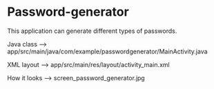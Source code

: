 # Password-generator
This application can generate different types of passwords.

Java class --> app/src/main/java/com/example/passwordgenerator/MainActivity.java

XML layout --> app/src/main/res/layout/activity_main.xml

How it looks --> screen_password_generator.jpg

